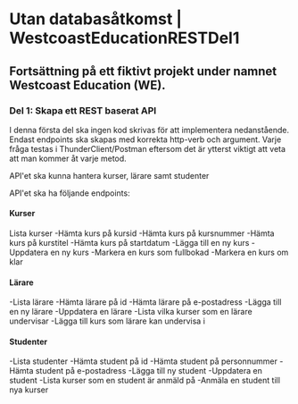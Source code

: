 # Utan databasåtkomst | WestcoastEducationRESTDel1

## Fortsättning på ett fiktivt projekt under namnet Westcoast Education (WE).

### Del 1: Skapa ett REST baserat API

I denna första del ska ingen kod skrivas för att implementera nedanstående. Endast endpoints ska skapas med korrekta http-verb och argument. Varje fråga testas i ThunderClient/Postman eftersom det är ytterst viktigt att veta att man kommer åt varje metod. 

API'et ska kunna hantera kurser, lärare samt studenter

API'et ska ha följande endpoints:

#### Kurser

Lista kurser
-Hämta kurs på kursid
-Hämta kurs på kursnummer
-Hämta kurs på kurstitel
-Hämta kurs på startdatum
-Lägga till en ny kurs
-Uppdatera en ny kurs
-Markera en kurs som fullbokad
-Markera en kurs om klar

#### Lärare

-Lista lärare
-Hämta lärare på id
-Hämta lärare på e-postadress
-Lägga till en ny lärare
-Uppdatera en lärare
-Lista vilka kurser som en lärare undervisar
-Lägga till kurs som lärare kan undervisa i

#### Studenter

-Lista studenter
-Hämta student på id
-Hämta student på personnummer
-Hämta student på e-postadress
-Lägga till ny student
-Uppdatera en student
-Lista kurser som en student är anmäld på
-Anmäla en student till nya kurser